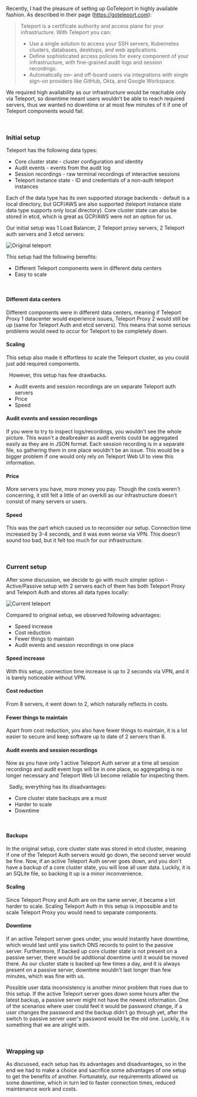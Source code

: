 Recently, I had the pleasure of setting up GoTeleport in highly available fashion. As described in their page (https://goteleport.com):
> Teleport is a certificate authority and access plane for your infrastructure. With Teleport you can:
 > - Use a single solution to access your SSH servers, Kubernetes clusters, databases, desktops, and web applications.
 > - Define sophisticated access policies for every component of your infrastructure, with fine-grained audit logs and session recordings.
 > - Automatically on– and off-board users via integrations with single sign-on providers like GitHub, Okta, and Google Workspace.

We required high availability as our infrastructure would be reachable only via Teleport, so downtime meant users wouldn't be able to reach required servers, thus we wanted no downtime or at most few minutes of it if one of Teleport components would fail.

&nbsp;
### Initial setup
Teleport has the following data types:
- Core cluster state - cluster configuration and identity
- Audit events - events from the audit log
- Session recordings - raw terminal recordings of interactive sessions
- Teleport instance state - ID and credentials of a non-auth teleport instances

Each of the data type has its own supported storage backends - default is a local directory, but GCP/AWS are also supported (teleport instance state data type supports only local directory). Core cluster state can also be stored in etcd, which is great as GCP/AWS were not an option for us.

Our initial setup was 1 Load Balancer, 2 Teleport proxy servers, 2 Teleport auth servers and 3 etcd servers:

![Original teleport](https://user-images.githubusercontent.com/78643754/180383573-6dbe4670-7083-4495-8758-38b2d2b549e7.jpg)

This setup had the following benefits:
- Different Teleport components were in different data centers
- Easy to scale

&nbsp;
#### Different data centers
Different components were in different data centers, meaning if Teleport Proxy 1 datacenter would experience issues, Teleport Proxy 2 would still be up (same for Teleport Auth and etcd servers). This means that some serious problems would need to occur for Teleport to be completely down.

#### Scaling
This setup also made it effortless to scale the Teleport cluster, as you could just add required components.

&nbsp;
However, this setup has few drawbacks.
- Audit events and session recordings are on separate Teleport auth servers
- Price
- Speed

#### Audit events and session recordings
If you were to try to inspect logs/recordings, you wouldn't see the whole picture. This wasn't a dealbreaker as audit events could be aggregated easily as they are in JSON format. Each session recording is in a separate file, so gathering them in one place wouldn't be an issue. This would be a bigger problem if one would only rely on Teleport Web UI to view this information.

#### Price
More servers you have, more money you pay. Though the costs weren't concerning, it still felt a little of an overkill as our infrastructure doesn't consist of many servers or users.

#### Speed
This was the part which caused us to reconsider our setup. Connection time increased by 3-4 seconds, and it was even worse via VPN. This doesn't sound too bad, but it felt too much for our infrastructure.

&nbsp;
### Current setup
After some discussion, we decide to go with much simpler option - Active/Passive setup with 2 servers each of them has both Teleport Proxy and Teleport Auth and stores all data types locally:

![Current teleport](https://user-images.githubusercontent.com/78643754/180402907-cc02cf08-5470-4214-8c63-d483174be8ad.jpg)


Compared to original setup, we observed following advantages:
- Speed increase
- Cost reduction
- Fewer things to maintain
- Audit events and session recordings in one place

#### Speed increase
With this setup, connection time increase is up to 2 seconds via VPN, and it is barely noticeable without VPN.

#### Cost reduction
From 8 servers, it went down to 2, which naturally reflects in costs.

#### Fewer things to maintain
Apart from cost reduction, you also have fewer things to maintain, it is a lot easier to secure and keep software up to date of 2 servers than 8.

#### Audit events and session recordings
Now as you have only 1 active Teleport Auth server at a time all session recordings and audit event logs will be in one place, so aggregating is no longer necessary and Teleport Web UI become reliable for inspecting them.

&nbsp;
Sadly, everything has its disadvantages:
- Core cluster state backups are a must
- Harder to scale
- Downtime

&nbsp;
#### Backups
In the original setup, core cluster state was stored in etcd cluster, meaning if one of the Teleport Auth servers would go down, the second server would be fine. Now, if an active Teleport Auth server goes down, and you don't have a backup of a core cluster state, you will lose all user data. Luckily, it is an SQLite file, so backing it up is a minor inconvenience.

#### Scaling
Since Teleport Proxy and Auth are on the same server, it became a lot harder to scale. Scaling Teleport Auth in this setup is impossible and to scale Teleport Proxy you would need to separate components.

#### Downtime
If an active Teleport server goes under, you would instantly have downtime, which would last until you switch DNS records to point to the passive server. Furthermore, if backed up core cluster state is not present on a passive server, there would be additional downtime until it would be moved there. As our cluster state is backed up few times a day, and it is always present on a passive server, downtime wouldn't last longer than few minutes, which was fine with us.

Possible user data inconsistency is another minor problem that rises due to this setup. If the active Teleport server goes down some hours after the latest backup, a passive server might not have the newest information. One of the scenarios where user could feel it would be password change, if a user changes the password and the backup didn't go through yet, after the switch to passive server user's password would be the old one. Luckily, it is something that we are alright with.

&nbsp;
### Wrapping up
As discussed, each setup has its advantages and disadvantages, so in the end we had to make a choice and sacrifice some advantages of one setup to get the benefits of another. Fortunately, our requirements allowed us some downtime, which in turn led to faster connection times, reduced maintenance work and costs.
